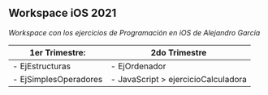 ## Workspace iOS 2021

*Workspace con los ejercicios de Programación en iOS de Alejandro García*

| 1er Trimestre: | 2do Trimestre |
| -------------- | ------------- |
| - EjEstructuras | - EjOrdenador |
| - EjSimplesOperadores | - JavaScript > ejercicioCalculadora|

